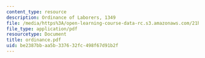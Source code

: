 ```yaml
---
content_type: resource
description: Ordinance of Laborers, 1349
file: /media/https%3A/open-learning-course-data-rc.s3.amazonaws.com/21h-311-the-renaissance-1300-1600-fall-2004/be2387bbaa5b337632fc498f67d91b2f_ordinance.pdf
file_type: application/pdf
resourcetype: Document
title: ordinance.pdf
uid: be2387bb-aa5b-3376-32fc-498f67d91b2f
---
```

